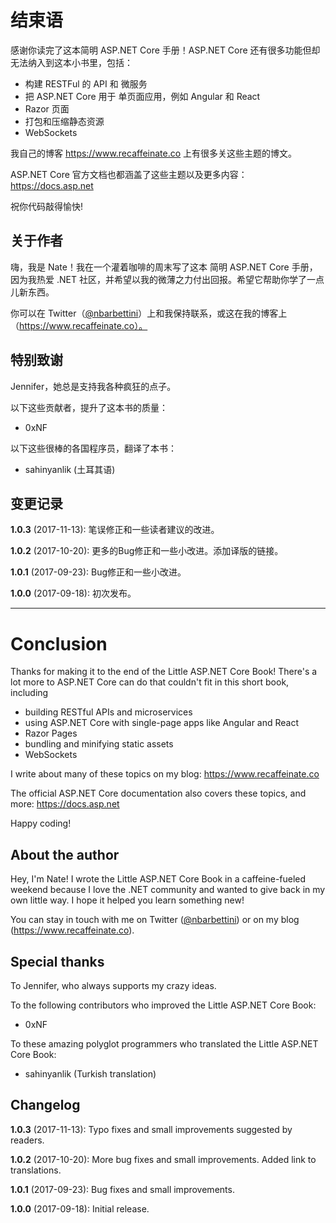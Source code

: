 # 结束语

感谢你读完了这本简明 ASP.NET Core 手册！ASP.NET Core 还有很多功能但却无法纳入到这本小书里，包括：

* 构建 RESTFul 的 API 和 微服务
* 把 ASP.NET Core 用于 单页面应用，例如 Angular 和 React
* Razor 页面
* 打包和压缩静态资源
* WebSockets

我自己的博客 https://www.recaffeinate.co 上有很多关这些主题的博文。

ASP.NET Core 官方文档也都涵盖了这些主题以及更多内容：https://docs.asp.net

祝你代码敲得愉快!

## 关于作者

嗨，我是 Nate！我在一个灌着咖啡的周末写了这本 简明 ASP.NET Core 手册，因为我热爱 .NET 社区，并希望以我的微薄之力付出回报。希望它帮助你学了一点儿新东西。

你可以在 Twitter（[@nbarbettini](https://twitter.com/nbarbettini)）上和我保持联系，或这在我的博客上（https://www.recaffeinate.co）。

## 特别致谢

Jennifer，她总是支持我各种疯狂的点子。

以下这些贡献者，提升了这本书的质量：

* 0xNF

以下这些很棒的各国程序员，翻译了本书：

* sahinyanlik (土耳其语)

## 变更记录

**1.0.3** (2017-11-13): 笔误修正和一些读者建议的改进。

**1.0.2** (2017-10-20): 更多的Bug修正和一些小改进。添加译版的链接。

**1.0.1** (2017-09-23): Bug修正和一些小改进。

**1.0.0** (2017-09-18): 初次发布。

---

# Conclusion

Thanks for making it to the end of the Little ASP.NET Core Book! There's a lot more to ASP.NET Core can do that couldn't fit in this short book, including

* building RESTful APIs and microservices
* using ASP.NET Core with single-page apps like Angular and React
* Razor Pages
* bundling and minifying static assets
* WebSockets

I write about many of these topics on my blog: https://www.recaffeinate.co

The official ASP.NET Core documentation also covers these topics, and more: https://docs.asp.net

Happy coding!

## About the author

Hey, I'm Nate! I wrote the Little ASP.NET Core Book in a caffeine-fueled weekend because I love the .NET community and wanted to give back in my own little way. I hope it helped you learn something new!

You can stay in touch with me on Twitter ([@nbarbettini](https://twitter.com/nbarbettini)) or on my blog (https://www.recaffeinate.co).

## Special thanks

To Jennifer, who always supports my crazy ideas.

To the following contributors who improved the Little ASP.NET Core Book:

* 0xNF

To these amazing polyglot programmers who translated the Little ASP.NET Core Book:

* sahinyanlik (Turkish translation)

## Changelog

**1.0.3** (2017-11-13): Typo fixes and small improvements suggested by readers.

**1.0.2** (2017-10-20): More bug fixes and small improvements. Added link to translations.

**1.0.1** (2017-09-23): Bug fixes and small improvements.

**1.0.0** (2017-09-18): Initial release.
